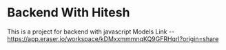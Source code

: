 # Backend With Hitesh 
This is a project for backend with javascript 
Models Link -- https://app.eraser.io/workspace/kDMxxmmmnqKQ9GFRHqrI?origin=share
